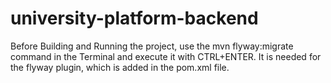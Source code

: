 # university-platform-backend

Before Building and Running the project, use the mvn flyway:migrate command in the Terminal and execute it with CTRL+ENTER.
It is needed for the flyway plugin, which is added in the pom.xml file.

